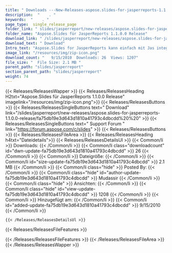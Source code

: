 ```yaml
---
title: " Downloads ---New-Releases-aspose.slides-for-jasperreports-1.1.0.0-release . "
description:  "    . " 
keywords:  "    . " 
page_type:  single_release_page
folder_link: " slides/jasperreport/new-releases/aspose.slides-for-jasperreports-1.1.0.0-release/"
folder_name: "Aspose.Slides für JasperReports 1.1.0.0 Release"
download_link: " /slides/jasperreport/new-releases/aspose.slides-for-jasperreports-1.1.0.0-release/fa75db19e3d643d1810a41793c4dbcdd"
download_text: " Download"
Intro_text: "Aspose.Slides for JasperReports kann einfach mit Jas integriert werden ..."
image_link: "/resources/img/zip-icon.png"
download_count: "   9/15/2010  Downloads: 26  Views: 1207"
file_size: "  File Size: 2.1 MB "
parent_path: "slides/jasperreport"
section_parent_path: "slides/jasperreport"
weight: 74
---
```


{{< Releases/ReleasesWapper >}}
  {{< Releases/ReleasesHeading H2txt="Aspose.Slides für JasperReports 1.1.0.0 Release" imagelink="/resources/img/zip-icon.png">}}
  {{< Releases/ReleasesButtons >}}
    {{< Releases/ReleasesSingleButtons text=" Download" link="/slides/jasperreport/new-releases/aspose.slides-for-jasperreports-1.1.0.0-release/fa75db19e3d643d1810a41793c4dbcdd%20%20" >}}
    {{< Releases/ReleasesSingleButtons text=" Support Forum " link="https://forum.aspose.com/c/slides" >}}
  {{< Releases/ReleasesButtons >}}
  {{< Releases/ReleasesFileArea >}}
    {{< Releases/ReleasesHeading h4txt="Dateidetails">}}
    {{< Releases/ReleasesDetailsUl >}}
            {{< Common/li >}} Downloads: {{< /Common/li >}}
      {{< Common/li class="downloadcount" id="dwn-update-fa75db19e3d643d1810a41793c4dbcdd" >}} 26 {{< /Common/li >}}
      {{< Common/li >}} Dateigröße: {{< /Common/li >}}
      {{< Common/li id="size-update-fa75db19e3d643d1810a41793c4dbcdd" >}} 2.1 MB {{< /Common/li >}} 
      {{< Common/li  class="hide" >}} Posted By: {{< /Common/li >}} 
      {{< Common/li class="hide" id="author-update-fa75db19e3d643d1810a41793c4dbcdd" >}} Mudassir {{< /Common/li >}}
      {{< Common/li class="hide" >}} Ansichten: {{< /Common/li >}}
      {{< Common/li class="hide" id="view-update-fa75db19e3d643d1810a41793c4dbcdd" >}} 1208 {{< /Common/li >}}
      {{< Common/li >}} Hinzugefügt am: {{< /Common/li >}}
      {{< Common/li id="added-update-fa75db19e3d643d1810a41793c4dbcdd" >}} 9/15/2010 {{< /Common/li >}} 

    {{< /Releases/ReleasesDetailsUl >}}

  {{< Releases/ReleasesFileFeatures >}}
      
  {{< /Releases/ReleasesFileFeatures >}}
 {{< /Releases/ReleasesFileArea >}}
{{< /Releases/ReleasesWapper >}}



